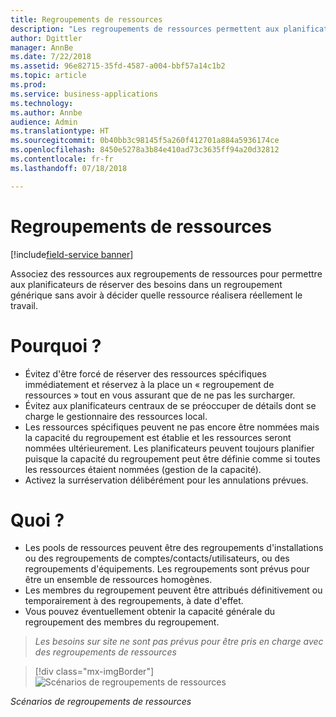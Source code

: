 ```yaml
---
title: Regroupements de ressources
description: "Les regroupements de ressources permettent aux planificateurs de réserver du travail dans un regroupement générique sans avoir à décider quelle ressource réalisera réellement le travail."
author: Dgittler
manager: AnnBe
ms.date: 7/22/2018
ms.assetid: 96e82715-35fd-4587-a004-bbf57a14c1b2
ms.topic: article
ms.prod: 
ms.service: business-applications
ms.technology: 
ms.author: Annbe
audience: Admin
ms.translationtype: HT
ms.sourcegitcommit: 0b40bb3c98145f5a260f412701a884a5936174ce
ms.openlocfilehash: 8450e5278a3b84e410ad73c3635ff94a20d32812
ms.contentlocale: fr-fr
ms.lasthandoff: 07/18/2018

---
```


#  <a name="resource-pools"></a>Regroupements de ressources

[!include[field-service banner](../../../includes/field-service.md)]



Associez des ressources aux regroupements de ressources pour permettre aux planificateurs de réserver des besoins dans un regroupement générique sans avoir à décider quelle ressource réalisera réellement le travail.

# <a name="why"></a>Pourquoi ?

- Évitez d'être forcé de réserver des ressources spécifiques immédiatement et réservez à la place un « regroupement de ressources » tout en vous assurant que de ne pas les surcharger.
- Évitez aux planificateurs centraux de se préoccuper de détails dont se charge le gestionnaire des ressources local.
- Les ressources spécifiques peuvent ne pas encore être nommées mais la capacité du regroupement est établie et les ressources seront nommées ultérieurement. Les planificateurs peuvent toujours planifier puisque la capacité du regroupement peut être définie comme si toutes les ressources étaient nommées (gestion de la capacité).
- Activez la surréservation délibérément pour les annulations prévues.

# <a name="what"></a>Quoi ?

- Les pools de ressources peuvent être des regroupements d'installations ou des regroupements de comptes/contacts/utilisateurs, ou des regroupements d'équipements. Les regroupements sont prévus pour être un ensemble de ressources homogènes.
- Les membres du regroupement peuvent être attribués définitivement ou temporairement à des regroupements, à date d'effet.
- Vous pouvez éventuellement obtenir la capacité générale du regroupement des membres du regroupement.

> *Les besoins sur site ne sont pas prévus pour être pris en charge avec des regroupements de ressources*

> [!div class="mx-imgBorder"]
> ![](media/ResourcePools.png "Scénarios de regroupements de ressources")
<!-- picture -->

*Scénarios de regroupements de ressources*


